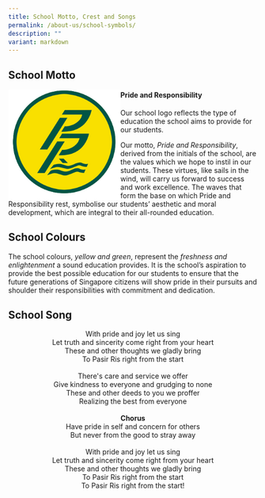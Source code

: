 ```yaml
---
title: School Motto, Crest and Songs
permalink: /about-us/school-symbols/
description: ""
variant: markdown
---
```

## **School Motto** 

<img src="/images/logo%20(3).png" style="width:45%;float:left">

#### **Pride and Responsibility**

Our school logo reflects the type of education the school
aims to provide for our students.

Our motto, *Pride and Responsibility*, derived from the initials of the school, are the values which we hope to instil in our students. These virtues, like sails in the wind, will carry us forward to success and work excellence. The waves that form the base on which Pride and Responsibility rest, symbolise our students’ aesthetic and moral development, which are integral to their all-rounded education.
  
## **School Colours**
  
The school colours, *yellow and green*, represent the *freshness and enlightenment* a sound education provides. It is the school’s aspiration to provide the best possible education for our students to ensure that the future generations of Singapore citizens will show pride in their pursuits and shoulder their responsibilities with commitment and dedication.

## **School Song**

<p align="center">
With pride and joy let us sing <br>
Let truth and sincerity come right from your heart <br>
These and other thoughts we gladly bring <br> 
To Pasir Ris right from the start <br><br>
There's care and service we offer <br> 
Give kindness to everyone and grudging to none  <br>
These and other deeds to you we proffer  <br>
Realizing the best from everyone  <br><br>
	<b>Chorus</b><br>	
Have pride in self and concern for others  <br>
But never from the good to stray away  <br><br>
With pride and joy let us sing  <br>
Let truth and sincerity come right from your heart  <br>
These and other thoughts we gladly bring  <br>
To Pasir Ris right from the start  <br>
To Pasir Ris right from the start! <br>
</p>